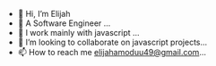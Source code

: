- 👋 Hi, I’m Elijah 
- 👀 A Software Engineer ...
- 🌱 I work mainly with javascript ...
- 💞️ I’m looking to collaborate on javascript projects...
- 📫 How to reach me elijahamoduu49@gmail.com...

<!---
ElijahAmodu/ElijahAmodu is a ✨ special ✨ repository because its `README.md` (this file) appears on your GitHub profile.
You can click the Preview link to take a look at your changes.
--->
